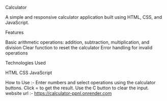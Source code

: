Calculator

A simple and responsive calculator application built using HTML, CSS, and JavaScript.

Features

Basic arithmetic operations: addition, subtraction, multiplication, and division
Clear function to reset the calculator
Error handling for invalid operations

Technologies Used

HTML
CSS
JavaScript

How to Use :- 
Enter numbers and select operations using the calculator buttons.
Click = to get the result.
Use the C button to clear the input.
website url :- https://calculator-ppnl.onrender.com

